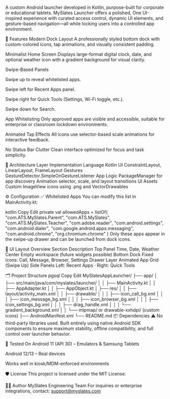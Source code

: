 A custom Android launcher developed in Kotlin, purpose-built for corporate or educational tablets. MySlates Launcher offers a polished, One UI-inspired experience with curated access control, dynamic UI elements, and gesture-based navigation—all while locking users into a controlled app environment.

🚀 Features
Modern Dock Layout
A professionally styled bottom dock with custom-colored icons, tap animations, and visually consistent padding.

Minimalist Home Screen
Displays large-format digital clock, date, and optional weather icon with a gradient background for visual clarity.

Swipe-Based Panels

Swipe up to reveal whitelisted apps.

Swipe left for Recent Apps panel.

Swipe right for Quick Tools (Settings, Wi-Fi toggle, etc.).

Swipe down for Search.

App Whitelisting
Only approved apps are visible and accessible, suitable for enterprise or classroom lockdown environments.

Animated Tap Effects
All icons use selector-based scale animations for interactive feedback.

No Status Bar Clutter
Clean interface optimized for focus and task simplicity.

🧱 Architecture
Layer	Implementation
Language	Kotlin
UI	ConstraintLayout, LinearLayout, FrameLayout
Gestures	GestureDetector.SimpleOnGestureListener
App Logic	PackageManager for app discovery
Animation	selector, scale, and layout transitions
UI Assets	Custom ImageView icons using .png and VectorDrawables

⚙️ Configuration
✅ Whitelisted Apps
You can modify this list in MainActivity.kt:

kotlin
Copy
Edit
private val allowedApps = listOf(
    "com.ATS.MySlates.Parent",
    "com.ATS.MySlates",
    "com.ATS.MySlates.Teacher",
    "com.adobe.reader",
    "com.android.settings",
    "com.android.dialer",
    "com.google.android.apps.messaging",
    "com.android.chrome",
    "org.chromium.chrome"
)
Only these apps appear in the swipe-up drawer and can be launched from dock icons.

🧭 UI Layout Overview
Section	Description
Top Panel	Time, Date, Weather
Center	Empty workspace (future widgets possible)
Bottom Dock	Fixed icons: Call, Message, Browser, Settings
Drawer Layer	Animated App Grid (Swipe Up)
Side Panels	Left: Recent Apps · Right: Quick Tools

🗂 Project Structure
pgsql
Copy
Edit
MySlatesAppLauncher/
├── app/
│   ├── src/main/java/com/myslates/launcher/
│   │   ├── MainActivity.kt
│   │   ├── AppAdapter.kt
│   │   ├── AppObject.kt
│   ├── res/
│   │   ├── layout/activity_main.xml
│   │   ├── drawable/
│   │   │   ├── icon_call_bg.xml
│   │   │   ├── icon_message_bg.xml
│   │   │   ├── icon_browser_bg.xml
│   │   │   ├── icon_settings_bg.xml
│   │   │   ├── drag_handle.xml
│   │   │   └── gradient_background.xml
│   │   └── mipmap/ or drawable-xxhdpi/ (custom icons)
├── AndroidManifest.xml
└── README.md
📦 Dependencies
⚠️ No third-party libraries used.
Built entirely using native Android SDK components to ensure maximum stability, offline compatibility, and full control over launcher behavior.

🧪 Tested On
Android 11 (API 30) – Emulators & Samsung Tablets

Android 12/13 – Real devices

Works well in kiosk/MDM-enforced environments

🛡️ License
This project is licensed under the MIT License.

👨‍💻 Author
MySlates Engineering Team
For inquiries or enterprise integrations, contact: support@myslates.com


